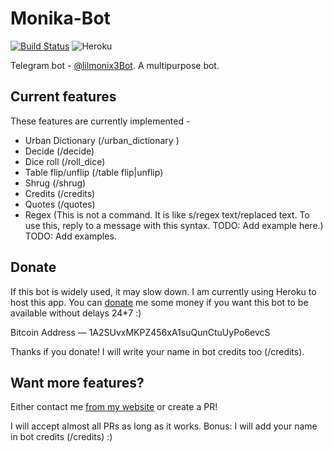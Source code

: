 # Monika-Bot
[![Build Status](https://travis-ci.org/FadedCoder/Monika-Bot.svg?branch=master)](https://travis-ci.org/FadedCoder/Monika-Bot) ![Heroku](https://heroku-badge.herokuapp.com/?app=lilmonix3-bot&style=flat&svg=1)

Telegram bot - [@lilmonix3Bot](https://t.me/lilmonix3Bot). A multipurpose bot.

## Current features
These features are currently implemented -
* Urban Dictionary (/urban_dictionary <TERM>)
* Decide (/decide)
* Dice roll (/roll_dice)
* Table flip/unflip (/table flip|unflip)
* Shrug (/shrug)
* Credits (/credits)
* Quotes (/quotes)
* Regex (This is not a command. It is like s/regex text/replaced text. To use this, reply to a message with this syntax. TODO: Add example here.)
TODO: Add examples.

## Donate
If this bot is widely used, it may slow down. I am currently using Heroku to host this app. You can [donate](http://sohamsen.me/#donate) me some money if you want this bot to be available without delays 24*7 :)

Bitcoin Address — 1A2SUvxMKPZ456xA1suQunCtuUyPo6evcS

Thanks if you donate! I will write your name in bot credits too (/credits).

## Want more features?
Either contact me [from my website](http://sohamsen.me/#contact) or create a PR!

I will accept almost all PRs as long as it works. Bonus: I will add your name in bot credits (/credits) :)